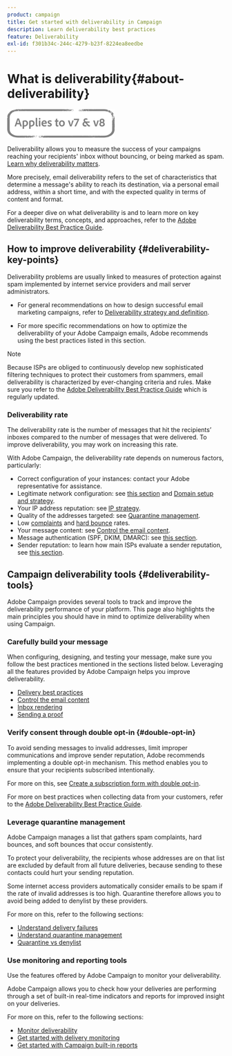 ```yaml
---
product: campaign
title: Get started with deliverability in Campaign
description: Learn deliverability best practices
feature: Deliverability
exl-id: f301b34c-244c-4279-b23f-8224ea8eedbe
---
```

# What is deliverability{#about-deliverability}

![](../../assets/common.svg)

Deliverability allows you to measure the success of your campaigns reaching your recipients' inbox without bouncing, or being marked as spam. [Learn why deliverability matters](https://experienceleague.adobe.com/docs/deliverability-learn/deliverability-best-practice-guide/deliverability-strategy-and-definition.html#why-deliverability-matters). 

More precisely, email deliverability refers to the set of characteristics that determine a message's ability to reach its destination, via a personal email address, within a short time, and with the expected quality in terms of content and format.

For a deeper dive on what deliverability is and to learn more on key deliverability terms, concepts, and approaches, refer to the [Adobe Deliverability Best Practice Guide](https://experienceleague.adobe.com/docs/deliverability-learn/deliverability-best-practice-guide/introduction.html).

## How to improve deliverability {#deliverability-key-points}

Deliverability problems are usually linked to measures of protection against spam implemented by internet service providers and mail server administrators.

* For general recommendations on how to design successful email marketing campaigns, refer to [Deliverability strategy and definition](https://experienceleague.adobe.com/docs/deliverability-learn/deliverability-best-practice-guide/deliverability-strategy-and-definition.html).

* For more specific recommendations on how to optimize the deliverability of your Adobe Campaign emails, Adobe recommends using the best practices listed in this section.

>[!NOTE]
>
>Because ISPs are obliged to continuously develop new sophisticated filtering techniques to protect their customers from spammers, email deliverability is characterized by ever-changing criteria and rules. Make sure you refer to the [Adobe Deliverability Best Practice Guide](https://experienceleague.adobe.com/docs/deliverability-learn/deliverability-best-practice-guide/introduction.html) which is regularly updated.

### Deliverability rate

The deliverability rate is the number of messages that hit the recipients’ inboxes compared to the number of messages that were delivered. To improve deliverability, you may work on increasing this rate.

With Adobe Campaign, the deliverability rate depends on numerous factors, particularly:

* Correct configuration of your instances: contact your Adobe representative for assistance.
* Legitimate network configuration: see [this section](optimize-delivery.md#network-config) and [Domain setup and strategy](https://experienceleague.adobe.com/docs/deliverability-learn/deliverability-best-practice-guide/transition-process/infrastructure.html#domain-setup-and-strategy).
* Your IP address reputation: see [IP strategy](https://experienceleague.adobe.com/docs/deliverability-learn/deliverability-best-practice-guide/transition-process/infrastructure.html#ip-strategy).
* Quality of the addresses targeted: see [Quarantine management](optimize-delivery.md#quarantine-management).
* Low [complaints](https://experienceleague.adobe.com/docs/deliverability-learn/deliverability-best-practice-guide/metrics-for-deliverability/complaints.html) and [hard bounce](https://experienceleague.adobe.com/docs/deliverability-learn/deliverability-best-practice-guide/metrics-for-deliverability/bounces.html#hard-bounces) rates.
* Your message content: see [Control the email content](control-message-content.md).
* Message authentication (SPF, DKIM, DMARC): see [this section](https://experienceleague.adobe.com/docs/deliverability-learn/deliverability-best-practice-guide/transition-process/infrastructure.html#authentication).
* Sender reputation: to learn how main ISPs evaluate a sender reputation, see [this section](https://experienceleague.adobe.com/docs/deliverability-learn/deliverability-best-practice-guide/internet-service-provider-specifics/overview.html).

## Campaign deliverability tools {#deliverability-tools}

<!--Adobe Campaign provides a number of tools designed to ensure optimal deliverability.-->
Adobe Campaign provides several tools to track and improve the deliverability performance of your platform. This page also highlights the main principles you should have in mind to optimize deliverability when using Campaign.

### Carefully build your message

When configuring, designing, and testing your message, make sure you follow the best practices mentioned in the sections listed below. Leveraging all the features provided by Adobe Campaign helps you improve deliverability.

* [Delivery best practices](delivery-best-practices.md)
* [Control the email content](control-message-content.md)
* [Inbox rendering](inbox-rendering.md)
* [Sending a proof](steps-validating-the-delivery.md#sending-a-proof)

### Verify consent through double opt-in {#double-opt-in}

To avoid sending messages to invalid addresses, limit improper communications and improve sender reputation, Adobe recommends implementing a double opt-in mechanism. This method enables you to ensure that your recipients subscribed intentionally.

For more on this, see [Create a subscription form with double opt-in](../../web/using/use-cases--web-forms.md#create-a-subscription--form-with-double-opt-in).

For more on best practices when collecting data from your customers, refer to the [Adobe Deliverability Best Practice Guide](https://experienceleague.adobe.com/docs/deliverability-learn/deliverability-best-practice-guide/first-impressions/address-collection-and-list-growth.html#data-quality-and-hygiene).

### Leverage quarantine management

Adobe Campaign manages a list that gathers spam complaints, hard bounces, and soft bounces that occur consistently.

To protect your deliverability, the recipients whose addresses are on that list are excluded by default from all future deliveries, because sending to these contacts could hurt your sending reputation.

Some internet access providers automatically consider emails to be spam if the rate of invalid addresses is too high. Quarantine therefore allows you to avoid being added to denylist by these providers.

For more on this, refer to the following sections:

* [Understand delivery failures](understanding-delivery-failures.md)
* [Understand quarantine management](understanding-quarantine-management.md)
* [Quarantine vs denylist](understanding-quarantine-management.md#quarantine-vs-denylist)

### Use monitoring and reporting tools

Use the features offered by Adobe Campaign to monitor your deliverability.

Adobe Campaign allows you to check how your deliveries are performing through a set of built-in real-time indicators and reports for improved insight on your deliveries.

For more on this, refer to the following sections:

* [Monitor deliverability](monitoring-deliverability.md)
* [Get started with delivery monitoring](about-delivery-monitoring.md)
* [Get started with Campaign built-in reports](../../reporting/using/about-campaign-built-in-reports.md)
